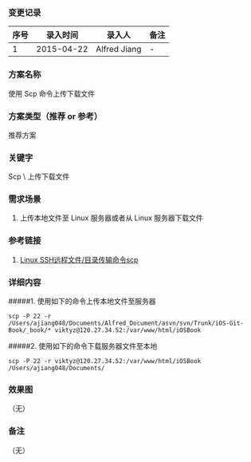 ### 变更记录
| 序号 | 录入时间 | 录入人 | 备注 |
| -- | -- | -- | -- |
| 1 | 2015-04-22 | Alfred Jiang | - |

### 方案名称
使用 Scp 命令上传下载文件

### 方案类型（推荐 or 参考）
推荐方案

### 关键字
Scp \ 上传下载文件

### 需求场景
1. 上传本地文件至 Linux 服务器或者从 Linux 服务器下载文件

### 参考链接
1. [Linux SSH远程文件/目录传输命令scp](http://www.vpser.net/manage/scp.html)

### 详细内容

#####1. 使用如下的命令上传本地文件至服务器

    scp -P 22 -r /Users/ajiang048/Documents/Alfred_Document/asvn/svn/Trunk/iOS-Git-Book/_book/* viktyz@120.27.34.52:/var/www/html/iOSBook

#####2. 使用如下的命令下载服务器文件至本地

    scp -P 22 -r viktyz@120.27.34.52:/var/www/html/iOSBook /Users/ajiang048/Documents/

### 效果图
（无）

### 备注
（无）
